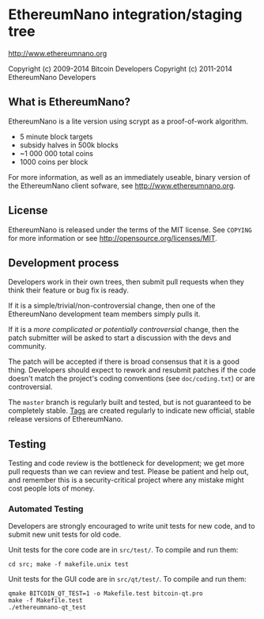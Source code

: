 EthereumNano integration/staging tree
================================

http://www.ethereumnano.org

Copyright (c) 2009-2014 Bitcoin Developers
Copyright (c) 2011-2014 EthereumNano Developers

What is EthereumNano?
----------------

EthereumNano is a lite version using scrypt as a proof-of-work algorithm.
 - 5 minute block targets
 - subsidy halves in 500k blocks
 - ~1 000 000 total coins
 - 1000 coins per block

For more information, as well as an immediately useable, binary version of
the EthereumNano client sofware, see http://www.ethereumnano.org.

License
-------

EthereumNano is released under the terms of the MIT license. See `COPYING` for more
information or see http://opensource.org/licenses/MIT.

Development process
-------------------

Developers work in their own trees, then submit pull requests when they think
their feature or bug fix is ready.

If it is a simple/trivial/non-controversial change, then one of the EthereumNano
development team members simply pulls it.

If it is a *more complicated or potentially controversial* change, then the patch
submitter will be asked to start a discussion with the devs and community.

The patch will be accepted if there is broad consensus that it is a good thing.
Developers should expect to rework and resubmit patches if the code doesn't
match the project's coding conventions (see `doc/coding.txt`) or are
controversial.

The `master` branch is regularly built and tested, but is not guaranteed to be
completely stable. [Tags](https://github.com/ethereumnano-project/ethereumnano/tags) are created
regularly to indicate new official, stable release versions of EthereumNano.

Testing
-------

Testing and code review is the bottleneck for development; we get more pull
requests than we can review and test. Please be patient and help out, and
remember this is a security-critical project where any mistake might cost people
lots of money.

### Automated Testing

Developers are strongly encouraged to write unit tests for new code, and to
submit new unit tests for old code.

Unit tests for the core code are in `src/test/`. To compile and run them:

    cd src; make -f makefile.unix test

Unit tests for the GUI code are in `src/qt/test/`. To compile and run them:

    qmake BITCOIN_QT_TEST=1 -o Makefile.test bitcoin-qt.pro
    make -f Makefile.test
    ./ethereumnano-qt_test

